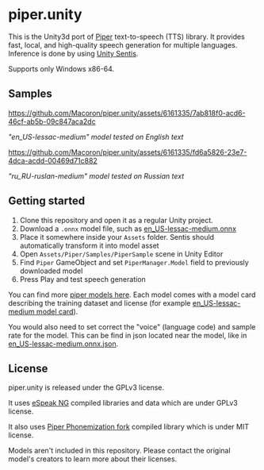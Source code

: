 # piper.unity

This is the Unity3d port of [Piper](https://github.com/rhasspy/piper) text-to-speech (TTS) library. It provides fast, local, and high-quality speech generation for multiple languages. Inference is done by using [Unity Sentis](https://docs.unity3d.com/Packages/com.unity.sentis@latest).

Supports only Windows x86-64.

## Samples

https://github.com/Macoron/piper.unity/assets/6161335/7ab818f0-acd6-46cf-ab5b-09c847aca2dc

*"en_US-lessac-medium" model tested on English text*

https://github.com/Macoron/piper.unity/assets/6161335/fd6a5826-23e7-4dca-acdd-00469d71c882

*"ru_RU-ruslan-medium" model tested on Russian text*

## Getting started

1. Clone this repository and open it as a regular Unity project.
2. Download a `.onnx` model file, such as [en_US-lessac-medium.onnx](https://huggingface.co/rhasspy/piper-voices/resolve/v1.0.0/en/en_US/lessac/medium/en_US-lessac-medium.onnx)
3. Place it somewhere inside your `Assets` folder. Sentis should automatically transform it into model asset
4. Open `Assets/Piper/Samples/PiperSample` scene in Unity Editor
5. Find `Piper` GameObject and set `PiperManager.Model` field to previously downloaded model 
6. Press Play and test speech generation

You can find more [piper models here](https://huggingface.co/rhasspy/piper-voices). Each model comes with a model card describing the training dataset and license (for example [en_US-lessac-medium model card](https://huggingface.co/rhasspy/piper-voices/resolve/v1.0.0/en/en_US/lessac/medium/MODEL_CARD)). 

You would also need to set correct the  "voice" (language code) and sample rate for the model. This can be find in json located near the model, like in [en_US-lessac-medium.onnx.json](https://huggingface.co/rhasspy/piper-voices/resolve/v1.0.0/en/en_US/lessac/medium/en_US-lessac-medium.onnx.json).

## License

piper.unity is released under the GPLv3 license.

It uses [eSpeak NG](https://github.com/espeak-ng/espeak-ng) compiled libraries and data which are under GPLv3 license.

It also uses [Piper Phonemization fork](https://github.com/Macoron/piper-phonemize) compiled library which is under MIT license.

Models aren't included in this repository. Please contact the original model's creators to learn more about their licenses.
